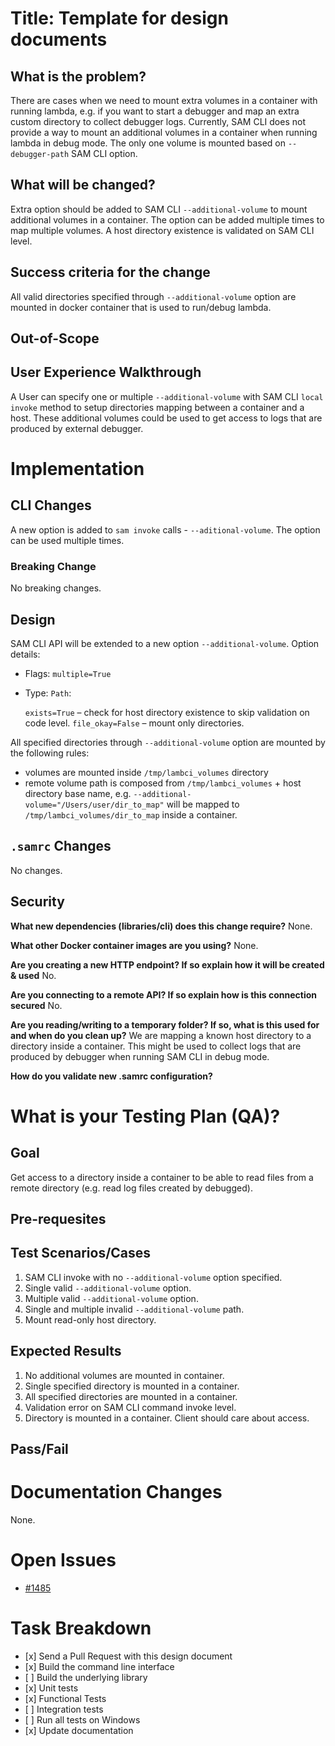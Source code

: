 Title: Template for design documents
====================================

What is the problem?
--------------------

There are cases when we need to mount extra volumes in a container with running lambda,
e.g. if you want to start a debugger and map an extra custom directory to collect debugger logs.
Currently, SAM CLI does not provide a way to mount an additional volumes in a container when running lambda 
in debug mode. The only one volume is mounted based on ``--debugger-path`` SAM CLI option. 

What will be changed?
---------------------

Extra option should be added to SAM CLI ``--additional-volume`` to mount additional volumes in a container.
The option can be added multiple times to map multiple volumes. A host directory existence is validated on SAM CLI level.

Success criteria for the change
-------------------------------

All valid directories specified through ``--additional-volume`` option are mounted in docker container
that is used to run/debug lambda.

Out-of-Scope
------------

User Experience Walkthrough
---------------------------

A User can specify one or multiple ``--additional-volume`` with SAM CLI ``local invoke`` method to setup directories mapping
between a container and a host. These additional volumes could be used to get access to logs that are produced
by external debugger.

Implementation
==============

CLI Changes
-----------

A new option is added to ``sam invoke`` calls - ``--aditional-volume``. 
The option can be used multiple times.

### Breaking Change

No breaking changes.

Design
------

SAM CLI API will be extended to a new option ``--additional-volume``.
Option details:
- Flags: ``multiple=True``
- Type: ``Path``:

  ``exists=True`` – check for host directory existence to skip validation on code level.
  ``file_okay=False`` – mount only directories.
  
All specified directories through ``--additional-volume`` option are mounted by the following rules: 
- volumes are mounted inside ``/tmp/lambci_volumes`` directory
- remote volume path is composed from ``/tmp/lambci_volumes`` + host directory base name, e.g.
  ``--additional-volume="/Users/user/dir_to_map"`` will be mapped to ``/tmp/lambci_volumes/dir_to_map`` inside a container.

`.samrc` Changes
----------------

No changes.

Security
--------

**What new dependencies (libraries/cli) does this change require?**
None.

**What other Docker container images are you using?**
None.

**Are you creating a new HTTP endpoint? If so explain how it will be
created & used**
No.

**Are you connecting to a remote API? If so explain how is this
connection secured**
No.

**Are you reading/writing to a temporary folder? If so, what is this
used for and when do you clean up?**
We are mapping a known host directory to a directory inside a container. This might be used to
collect logs that are produced by debugger when running SAM CLI in debug mode. 

**How do you validate new .samrc configuration?**

What is your Testing Plan (QA)?
===============================

Goal
----

Get access to a directory inside a container to be able to read files from a remote directory 
(e.g. read log files created by debugged). 

Pre-requesites
--------------

Test Scenarios/Cases
--------------------

1. SAM CLI invoke with no ``--additional-volume`` option specified.
2. Single valid ``--additional-volume`` option.
3. Multiple valid ``--additional-volume`` option.
4. Single and multiple invalid ``--additional-volume`` path.
5. Mount read-only host directory.

Expected Results
----------------

1. No additional volumes are mounted in container.
2. Single specified directory is mounted in a container.
3. All specified directories are mounted in a container.
4. Validation error on SAM CLI command invoke level.
5. Directory is mounted in a container. Client should care about access.

Pass/Fail
---------

Documentation Changes
=====================

None.

Open Issues
============
- [#1485](https://github.com/awslabs/aws-sam-cli/issues/1485)

Task Breakdown
==============

-   \[x\] Send a Pull Request with this design document
-   \[x\] Build the command line interface
-   \[ \] Build the underlying library
-   \[x\] Unit tests
-   \[x\] Functional Tests
-   \[ \] Integration tests
-   \[ \] Run all tests on Windows
-   \[x\] Update documentation

